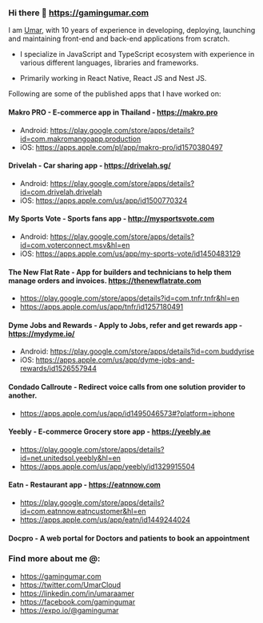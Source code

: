 ### Hi there 👋 https://gamingumar.com

I am <a href="/umar-cv.pdf" target="_blank">Umar</a>, with 10 years of experience in developing, deploying, launching and maintaining front-end and back-end applications from scratch.

- I specialize in JavaScript and TypeScript ecosystem with experience in various different languages, libraries and frameworks.

- Primarily working in React Native, React JS and Nest JS.

Following are some of the published apps that I have worked on:

#### Makro PRO - E-commerce app in Thailand - https://makro.pro

- Android: https://play.google.com/store/apps/details?id=com.makromangoapp.production
- iOS: https://apps.apple.com/pl/app/makro-pro/id1570380497


#### Drivelah - Car sharing app - https://drivelah.sg/

- Android: https://play.google.com/store/apps/details?id=com.drivelah.drivelah
- iOS: https://apps.apple.com/us/app/id1500770324


#### My Sports Vote - Sports fans app - http://mysportsvote.com

- Android: https://play.google.com/store/apps/details?id=com.voterconnect.msv&hl=en
- iOS: https://apps.apple.com/us/app/my-sports-vote/id1450483129

#### The New Flat Rate - App for builders and technicians to help them manage orders and invoices. https://thenewflatrate.com

- https://play.google.com/store/apps/details?id=com.tnfr.tnfr&hl=en
- https://apps.apple.com/us/app/tnfr/id1257180491

#### Dyme Jobs and Rewards - Apply to Jobs, refer and get rewards app - https://mydyme.io/

- Android: https://play.google.com/store/apps/details?id=com.buddyrise
- iOS: https://apps.apple.com/us/app/dyme-jobs-and-rewards/id1526557944


#### Condado Callroute - Redirect voice calls from one solution provider to another.

- https://apps.apple.com/us/app/id1495046573#?platform=iphone


#### Yeebly - E-commerce Grocery store app - https://yeebly.ae

- https://play.google.com/store/apps/details?id=net.unitedsol.yeebly&hl=en
- https://apps.apple.com/us/app/yeebly/id1329915504

#### Eatn - Restaurant app - https://eatnnow.com

- https://play.google.com/store/apps/details?id=com.eatnnow.eatncustomer&hl=en
- https://apps.apple.com/us/app/eatn/id1449244024

#### Docpro - A web portal for Doctors and patients to book an appointment

### Find more about me @:

- https://gamingumar.com
- https://twitter.com/UmarCloud
- https://linkedin.com/in/umaraamer
- https://facebook.com/gamingumar
- https://expo.io/@gamingumar


<!--
**gamingumar/gamingumar** is a ✨ _special_ ✨ repository because its `README.md` (this file) appears on your GitHub profile.

Here are some ideas to get you started:

- 🔭 I’m currently working on ...
- 🌱 I’m currently learning ...
- 👯 I’m looking to collaborate on ...
- 🤔 I’m looking for help with ...
- 💬 Ask me about ...
- 📫 How to reach me: ...
- 😄 Pronouns: ...
- ⚡ Fun fact: ...
-->
